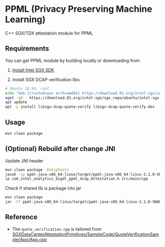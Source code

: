 # PPML (Privacy Preserving Machine Learning)

C++ SGX/TDX attestation module for PPML

## Requirements

You can get PPML module by building locally or downloading from  
1. [Install Intel SGX SDK](https://github.com/intel/linux-sgx#install-the-intelr-sgx-sdk)

2. Install SGX DCAP verification libs

```bash
# Ubuntu 18.04, root
echo "deb [trusted=yes arch=amd64] https://download.01.org/intel-sgx/sgx_repo/ubuntu bionic main" > etc/apt/sources.list.d/intel-sgx.list
wget -qO - https://download.01.org/intel-sgx/sgx_repo/ubuntu/intel-sgx-deb.key | apt-key add
apt update
apt -y install libsgx-dcap-quote-verify libsgx-dcap-quote-verify-dev
```

## Usage

```bash
mvn clean package
```

## (Optional) Rebuild after change JNI

Update JNI header

```bash
mvn clean package -DskipTests
javah -cp ppml-java-x86_64-linux/target/ppml-java-x86_64-linux-2.1.0-SNAPSHOT.jar com.intel.analytics.bigdl.ppml.dcap.Attestation
cp com_intel_analytics_bigdl_ppml_dcap_Attestation.h src/main/cpp
```

Check if shared lib is package into jar

```bash
mvn clean package
jar -tf ppml-java-x86_64-linux/target/ppml-java-x86_64-linux-2.1.0-SNAPSHOT.jar | grep libquote_verification.so
```

## Reference

* The `quote_verification.cpp` is tailored from [SGXDataCenterAttestationPrimitives/SampleCode/QuoteVerificationSample/App/App.cpp](https://github.com/intel/SGXDataCenterAttestationPrimitives/blob/master/SampleCode/QuoteVerificationSample/App)
